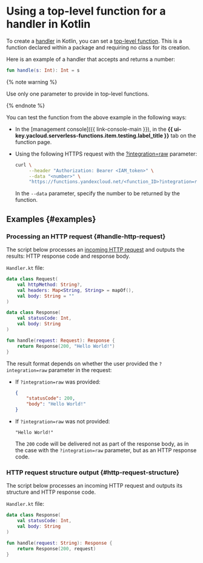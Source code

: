 # Using a top-level function for a handler in Kotlin

To create a [handler](../handler.md) in Kotlin, you can set a [top-level function](https://kotlinlang.org/docs/functions.html#function-scope). This is a function declared within a package and requiring no class for its creation.

Here is an example of a handler that accepts and returns a number:

```kotlin
fun handle(s: Int): Int = s
```

{% note warning %}

Use only one parameter to provide in top-level functions.

{% endnote %}

You can test the function from the above example in the following ways:

* In the [management console]({{ link-console-main }}), in the **{{ ui-key.yacloud.serverless-functions.item.testing.label_title }}** tab on the function page.
* Using the following HTTPS request with the [?integration=raw](../../../concepts/function-invoke.md#http) parameter:

   ```bash
   curl \
        --header "Authorization: Bearer <IAM_token>" \
        --data "<number>" \
        "https://functions.yandexcloud.net/<function_ID>?integration=raw"
   ```

   In the `--data` parameter, specify the number to be returned by the function.

## Examples {#examples}

### Processing an HTTP request {#handle-http-request}

The script below processes an [incoming HTTP request](../../../concepts/function-invoke.md#http) and outputs the results: HTTP response code and response body.

`Handler.kt` file:

```kotlin
data class Request(
    val httpMethod: String?,
    val headers: Map<String, String> = mapOf(),
    val body: String = ""
)

data class Response(
    val statusCode: Int,
    val body: String
)

fun handle(request: Request): Response {
    return Response(200, "Hello World!")
}
```

The result format depends on whether the user provided the `?integration=raw` parameter in the request:

* If `?integration=raw` was provided:

    ```json
    {
        "statusCode": 200,
        "body": "Hello World!"
    }
    ```

* If `?integration=raw` was not provided:

    ```text
    "Hello World!"
    ```

    The `200` code will be delivered not as part of the response body, as in the case with the `?integration=raw` parameter, but as an HTTP response code.

### HTTP request structure output {#http-request-structure}

The script below processes an incoming HTTP request and outputs its structure and HTTP response code.

`Handler.kt` file:

```kotlin
data class Response(
    val statusCode: Int,
    val body: String
)

fun handle(request: String): Response {
    return Response(200, request)
}
```
